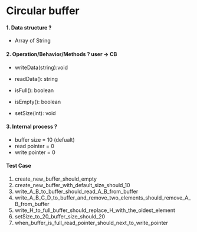 # Circular buffer

#### 1. Data structure ?

- Array of String

#### 2. Operation/Behavior/Methods ? user -> CB

- writeData(string):void
- readData(): string
- isFull(): boolean
- isEmpty(): boolean

- setSize(int): void

#### 3. Internal process ?

- buffer size = 10 (defualt)
- read pointer = 0
- write pointer = 0

#### Test Case

1. create_new_buffer_should_empty
2. create_new_buffer_with_default_size_should_10
3. write_A_B_to_buffer_should_read_A_B_from_buffer
4. write_A_B_C_D_to_buffer_and_remove_two_elements_should_remove_A_B_from_buffer
5. write_H_to_full_buffer_should_replace_H_with_the_oldest_element
6. setSize_to_20_buffer_size_should_20
7. when_buffer_is_full_read_pointer_should_next_to_write_pointer
